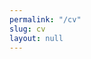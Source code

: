 ```yaml
---
permalink: "/cv"
slug: cv
layout: null
---
```


<html>
  <head>
    <title>CV Erik Wittern</title>
    <link rel="stylesheet" href="normalize.css">
    <link href="https://fonts.googleapis.com/css2?family=Inter:wght@400;700&display=swap" rel="stylesheet">
    <style>
      /* https://www.smashingmagazine.com/2018/05/print-stylesheets-in-2018/ */

      body {
        padding: 2rem 1rem 2rem 1rem;
        background-color: #444;
        font-family: 'Inter', sans-serif;
      }

      nav {
        height: 60px;
      }

      a {
        color: black;
        text-decoration: none;
      }

      select, a.button {
        font-size: 1rem;
        cursor: pointer;
        padding: 0.2rem 0.3rem 0.2rem 0.3rem;
        border: none;
        outline:none;
        border-radius: 5px;
        background-color: #EEE;
        margin-right: 0.4rem;
      }

      a.button:hover {
        background-color: #ccc;
      }

      h1 {
        text-align: center;
      }
      article h2 {
        text-align: center;
      }

      section {
        padding: 0.25rem 0 0.25rem 0;
      }
      span.address::before {
        content: " - ";
      }

      table {
        font-size: 100%;
      }

      td {
        vertical-align: top;
        padding-bottom: 0.1rem;
      }

      header > h3 {
        margin-block-end: 0rem;
      }

      .location {
        color: gray;
        font-size: 75%;
      }
      body > main {
        max-width: 1000px;
        background-color: white;
        margin: auto;
        padding: 4rem;
        box-sizing: border-box;
      }

      div.main > p {
        margin-block-start: 0.5rem;
      }

      /* Begin: https://css-tricks.com/useful-flexbox-technique-alignment-shifting-wrapping/ */
      .title {
        border-bottom: 1px solid #ccc;
        margin: 0px auto;
        display: flex;
        align-items: flex-end;
        flex-wrap: wrap;
      }
      .title > span {
        white-space: nowrap;
      }
      .title .role {
        flex-grow: 0;
        padding-right: 0.5rem;
        vertical-align: middle;
      }
      .title .org {
        flex-grow: 1;
        color: gray;
        vertical-align: middle;
      }
      .title .date {
        vertical-align: middle;
        flex-grow: 1;
        text-align: right;
      }
      /* End: https://css-tricks.com/useful-flexbox-technique-alignment-shifting-wrapping/ */

      .contact {
        color: #666;
        text-align: center;
      }
      .v-divider {
        margin: 0rem 0.5rem 0rem 0.5rem;
        border-left: 1px solid #777;
      }

      /* Begin: https://tobiasahlin.com/blog/layered-smooth-box-shadows/ */
      .shadow-5 {
        box-shadow: 0 1px 1px rgba(0,0,0,0.12), 
                    0 4px 4px rgba(0,0,0,0.12), 
                    0 8px 8px rgba(0,0,0,0.12), 
                    0 16px 16px rgba(0,0,0,0.12),
                    0 32px 32px rgba(0,0,0,0.12);
      }
      /* End: https://tobiasahlin.com/blog/layered-smooth-box-shadows/ */

      @media only screen and (max-width: 640px) {
        body > div.main {
          padding: 2rem;
        }
      }

      @page {
        margin: 0;
      }
      @page :first {

      }
      @media print {
        body {
          font-size: 65%;
        }
        h1, h2, h3 {
          margin: 0.5rem 0 0 0;
        }
        ul {
          padding-left: 1rem;
        }
        nav {
          display: none;
        }
        .shadow-5 {
          box-shadow: none;
        }
        body > main {
          max-width: 2000px;
          padding-top: 2rem;
          padding-bottom: 0;
        }
        div.page-break {
          display: block;
          height: 3rem;
          page-break-before: always;
        }
      }
    </style>
  </head>
  <body>
    <nav>
      <a class="button" href="/">Back...</a>
      <a class="button" onclick="window.print()">
        Print...
      </a>
      <select id="language">
        <option value="en-US">English (US)</option>
        <option value="de-DE">German</option>
      </select>
    </nav>

    <main class="shadow-5">
      <p class="contact">
        erikwittern@gmail.com <span class="v-divider"></span>
        +49 176 20 18 5661 <span class="v-divider"></span>
        @erikwittern <span class="v-divider"></span>
        wittern.net
      </p>
      <h1 lang="en-US">CV John Erik Wittern</h1>
      <h1 lang="de-DE">Lebenslauf John Erik Wittern</h1>

      <article>
        <h2 lang="en-US">Industry experience</h2>
        <h2 lang="de-DE">Berufserfahrung</h2>

        <!-- IBM GraphQL Lead Architect -->
        <section lang="en-US">
          <header>
            <h3>
              GraphQL Lead Architect
            </h3>
            <h4 class="title">
              <span class="org">
                IBM Hybrid Cloud Integration <span class="address">Hamburg, Germany</span>
              </span>
              <span class="date">
                <time datetime="2019-10-01">October 2019 - today</time>
              </span>
            </h4>
          </header>
          <div class="main">
            <p>
              Leading team of developers in the US and Taiwan to bring GraphQL features to IBM's DataPower/API Connect product.
            </p>
            <ul>
              <li>
                Design, prioritization and implementation of core features (incl. query validation, static analysis, schema views; in C++ / TypeScript / Rust).
              </li>
              <li>
                Sharing knowledge and teaching colleagues about GraphQL (one-to-one & via presentations).
              </li>
              <li>
                Productization of previous research results.
              </li>
            </ul>
          </div>
        </section>

        <section lang="de-DE">
          <header>
            <h3>
              GraphQL Lead Architect
            </h3>
            <h4 class="title">
              <span class="org">
                IBM Hybrid Cloud Integration <span class="address">Hamburg, Deutschland</span>
              </span>
              <span class="date">
                <time datetime="2019-10-01">Oktober 2019 - heute</time>
              </span>
            </h4>
          </header>
          <div class="main">
            <p>
              Leitung von Team aus Entwicklern in den USA und Taiwan bei der Integration von GraphQL Fähigkeiten in IBMs DataPower/API Connect.
            </p>
            <ul>
              <li>
                Design, Priorisierung, und Implementierung der Kernfeatures (inkl. Query Validierung, statischer Query Analyse, Schema-Sichten; in C++ / TypeScript / Rust).
              </li>
              <li>
                Wissen teilen und Kollegen anleiten (eins-zu-eins sowie durch Präsentationen).
              </li>
              <li>
                Überführung von Forschungsergebnissen ins Produkt.
              </li>
            </ul>
          </div>
        </section>

        <!-- IBM Research Staff Member -->
        <section lang="en-US">
          <header>
            <h3>
              Research Staff Member & Technical Lead
            </h3>
            <h4 class="title">
              <span class="org">
                IBM T.J. Watson Research Center <span class="address">Yorktown Heights, NY, USA</span>
              </span>
              <span class="date">
                <time datetime="2014-10-01">October 2014 - September 2019</time>
              </span>
            </h4>
          </header>
          <div class="main">
            <p>
              <em>
                IBM Research is the world’s largest and most established industrial research organization, and the innovation engine of IBM. Research Staff Members drive this innovation through technical and scientific work.
              </em>
            </p>
            <p>
              Key researcher on web APIs and GraphQL within the Cloud Computing department: leading teams of researchers and software engineers, setting technical directions, and communicating goals, results, and broader technology trends to upper management – in addition to hands-on research and engineering. Projects include:
            </p>
            <ul>
              <li>
                R&D of GraphQL API management facilities, resulting in my selection as IBM's technical representative in the GraphQL Foundation and my current role as IBM's GraphQL lead architect.
              </li>
              <li>
                R&D of OpenAPI-to-GraphQL, an open-sourced library for migrating APIs to GraphQL. Includes overseeing related open-source process (testing automation, release management, customer support).
              </li>
              <li>
                Design, implementation, and continuous operation of API Harmony, an API catalog in the IBM Cloud, which relies on mining web APIs and their use in open-source projects.
              </li>
            </ul>
            <p>
              Apart from product adoption, my work has resulted in over 20 patents for IBM, and multiple publications in top international conferences and journals (publication / public speaking list provided upon request).
            </p>
          </div>
        </section>

        <section lang="de-DE">
          <header>
            <h3>
              Research Staff Member & Technical Lead
            </h3>
            <h4 class="title">
              <span class="org">
                IBM T.J. Watson Research Center <span class="address">Yorktown Heights, NY, USA</span>
              </span>
              <span class="date">
                <time datetime="2014-10-01">Oktober 2014 - September 2019</time>
              </span>
            </h4>
          </header>
          <div class="main">
            <p>
              <em>
                IBM Research ist die größte und etablierteste industrielle Forschungseinrichtung der Welt, und der Innovations-Motor von IBM. Research Staff Members sind die Wissenschaftler, die diese Institution weltweit mit ihrer Expertise und ihrer technischen und wissenschaftlichen Arbeit antreiben.
              </em>
            </p>
            <p>
              Leitender Forscher zu Web APIs und GraphQL im Cloud Computing: Leitung von Teams aus Forschern und Entwicklern, Bestimmung der Forschungsagenda und Kommunikation von Zielen, Ergebnissen, und Technologie-Trends ans obere Management – parallel zu eigenen Forschungs- und Entwicklungsbeiträgen. Projekte & Erfolge:
            </p>
            <ul>
              <li>
                F&E von GraphQL API Management. In Konsequenz wurde ich zum technischen Vertreter IBMs in der GraphQL Foundation ernannt und erhielt meine derzeitige Rolle als IBMs GraphQL Lead Architect.
              </li>
              <li>
                F&E von OpenAPI-to-GraphQL, einer open-source Bibliothek zur Migration zu GraphQL. Verantwortung für open-source Prozesse wie automatische Tests, Release Management, Kundensupport.
              </li>
              <li>
                Konzipierung, Implementierung und kontinuierlicher operativer Betrieb von API Harmony, einem API Katalog in der IBM Cloud, der Daten zu Web APIs und deren Nutzung in GitHub sammelt.
              </li>
            </ul>
            <p>
              Neben Beiträgen zu Produkten konnte ich durch meine Arbeit über 20 Patente für IBM generieren, sowie zahlreiche technische Beiträge in internationalen Spitzen-Konferenzen und -Journalen entwickeln.
            </p>
          </div>
        </section>

        <!-- FZI -->
        <section lang="en-US">
          <header>
            <h3>
              Research Scientist
            </h3>
            <h4 class="title">
              <span class="org">
                FZI Research Center for Information Technology <span class="address">Berlin, Germany</span>
              </span>
              <span class="date">
                <time datetime="2012-08-01">August 2012 - July 2014</time>
              </span>
            </h4>
          </header>
          <div class="main">
            <p>
              Research and teaching in Cloud Computing and Software Engineering, including representation of the research group in EU multi-partner/industry-research consortium, contributions to research proposals, and supervision of master and bachelor students.
            </p>
          </div>
        </section>

        <section lang="de-DE">
          <header>
            <h3>
              Wissenschaftlicher Mitarbeiter
            </h3>
            <h4 class="title">
              <span class="org">
                FZI Forschungszentrum für Informatik <span class="address">Berlin, Deutschland</span>
              </span>
              <span class="date">
                <time datetime="2012-08-01">August 2012 - Juli 2014</time>
              </span>
            </h4>
          </header>
          <div class="main">
            <p>
              Forschung und Lehre im Cloud Computing und Software Engineering, inklusive Vertretung der Forschungsgruppe in EU Forschungskonsortium aus Industrie und Akademie, Mitarbeit an Forschungsanträgen, und der Betreuung von Master- und Bachelorarbeiten.
            </p>
          </div>
        </section>

        <!-- IBM Summer Intern -->
        <section lang="en-US">
          <header>
            <h3>
              Research intern
            </h3>
            <h4 class="title">
              <span class="org">
                IBM T.J. Watson Research Center <span class="address">Yorktown Heights, NY, USA</span>
              </span>
              <span class="date">
                <time datetime="2013-06-03">June 2013 - August 2013</time>
              </span>
            </h4>
          </header>
          <div class="main">
            <p>
              Research on "Scalable Service Ecosystems", resulting in scientific paper and 4 patents, and laying the intellectual and technical groundwork for the later creation of API Harmony.
            </p>
          </div>
        </section>

        <section lang="de-DE">
          <header>
            <h3>
              Forschungspraktikant
            </h3>
            <h4 class="title">
              <span class="org">
                IBM T.J. Watson Research Center <span class="address">Yorktown Heights, NY, USA</span>
              </span>
              <span class="date">
                <time datetime="2013-06-03">Juni 2013 - August 2013</time>
              </span>
            </h4>
          </header>
          <div class="main">
            <p>
              Forschung zu "Scalable Service Ecosystems", resultierend in wissenschaftlicher Publikation und 4 Patenten, und als Grundlage für die spätere Entwicklung von API Harmony.
            </p>
          </div>
        </section>

        <!-- Deutsche Bank Intern -->
        <section lang="en-US">
          <header>
            <h3>
              Intern in Inhouse Consulting
            </h3>
            <h4 class="title">
              <span class="org">
                  Deutsche Bank AG <span class="address">Frankfurt am Main, Germany</span>
              </span>
              <span class="date">
                <time datetime="2009-04-03">April 2009 - July 2009</time>
              </span>
            </h4>
          </header>
          <div class="main">
            <p>
              Working on group-strategic projects "Marketing & Communication and Realignment of Business Management" and "Global Banking Know Your Customer".
            </p>
          </div>
        </section>

        <section lang="de-DE">
          <header>
            <h3>
              Praktikant im Inhouse Consulting
            </h3>
            <h4 class="title">
              <span class="org">
                  Deutsche Bank AG <span class="address">Frankfurt am Main, Deutschland</span>
              </span>
              <span class="date">
                <time datetime="2009-04-03">April 2009 - Juli 2009</time>
              </span>
            </h4>
          </header>
          <div class="main">
            <p>
              Mitarbeit an den konzernweiten Strategieprojekten "Marketing & Communication and Realignment of Business Management" und "Global Banking Know Your Customer".
            </p>
          </div>
        </section>

        <!-- IBM Deutschland Intern -->
        <section lang="en-US">
          <header>
            <h3>
              Intern in Global Business Services
            </h3>
            <h4 class="title">
              <span class="org">
                IBM Deutschland GmbH <span class="address">Düsseldorf, Germany</span>
              </span>
              <span class="date">
                <time datetime="2008-03-17">March 2008 - July 2008</time>
              </span>
            </h4>
          </header>
          <div class="main">
            <p>
              Design of technical tests for RFID system; design of an dynamic Content Management System.
            </p>
          </div>
        </section>

        <section lang="de-DE">
          <header>
            <h3>
              Praktikant im Bereich Global Business Services
            </h3>
            <h4 class="title">
              <span class="org">
                IBM Deutschland GmbH <span class="address">Düsseldorf, Deutschland</span>
              </span>
              <span class="date">
                <time datetime="2008-03-17">März 2008 - Juli 2008</time>
              </span>
            </h4>
          </header>
          <div class="main">
            <p>
              Entwicklung technischer Tests für ein RFID System; Konzipierung eines dynamischen Content MGMT Systems.
            </p>
          </div>
        </section>

      </article>

      <div class="page-break"></div>

      <article>
        <h2 lang="en-US">Education</h2>
        <h2 lang="de-DE">Ausbildung</h2>

        <!-- PhD -->
        <section lang="en-US">
          <header>
            <h3>
              PhD in computer science
            </h3>
            <h4 class="title">
              <span class="org">
                Karlsruhe Institute of Technology (KIT) <span class="address">Karlsruhe, Germany</span>
              </span>
              <span class="date">
                <time datetime="2010-08-01">August 2010 - May 2014</time>
              </span>
            </h4>
          </header>
          <div class="main">
            <p>
              Received title "Dr.-Ing." (magna cum laude) for work on "Modeling and Selection of Software Service Variants" at the Institute of Applied Informatics and Formal Description Methods (AIFB) under supervision of Prof. Dr. Stefan Tai.
            </p>
          </div>
        </section>

        <section lang="de-DE">
          <header>
            <h3>
              Promotion in Informatik
            </h3>
            <h4 class="title">
              <span class="org">
                Karlsruher Institut für Technologie (KIT) <span class="address">Karlsruhe, Deutschland</span>
              </span>
              <span class="date">
                <time datetime="2010-08-01">August 2010 - Mai 2014</time>
              </span>
            </h4>
          </header>
          <div class="main">
            <p>
              Erhalt von Titel "Dr.-Ing." (magna cum laude) für Arbeit zu "Modeling and Selection of Software Service Variants” am Institut für Angewandte Informatik und Formale Beschreibungsverfahren (AIFB) unter Prof. Dr. Stefan Tai.
            </p>
          </div>
        </section>

        <!-- Study Wirtschaftsingenieurwesen -->
        <section lang="en-US">
          <header>
            <h3>
              Diplom (MSc equivalent) "Wirtschaftsingenieurwesen" (engineering & management)
            </h3>
            <h4 class="title">
              <span class="org">
                Karlsruhe Institute of Technology (KIT) <span class="address">Karlsruhe, Germany</span>
              </span>
              <span class="date">
                <time datetime="2004-10-01">October 2004 - July 2010</time>
              </span>
            </h4>
          </header>
          <div class="main">
            <ul>
              <li>
                Grade 1.5 ("very good”), focus on computer science
              </li>
              <li>
                Working as a research assistant from December 2009 to March 2010
              </li>
            </ul>
          </div>
        </section>

        <section lang="de-DE">
          <header>
            <h3>
              Studium Wirtschaftsingenieurwesen (mit Fokus Informatik)
            </h3>
            <h4 class="title">
              <span class="org">
                Karlsruher Institut für Technologie (KIT) <span class="address">Karlsruhe, Deutschland</span>
              </span>
              <span class="date">
                <time datetime="2004-10-01">Oktober 2004 - Juli 2010</time>
              </span>
            </h4>
          </header>
          <div class="main">
            <ul>
              <li>
                Erlangung des Grades Dipl.-Wirtschaftsingenieur mit Note 1,5 (sehr gut).
              </li>
              <li>
                Tätigkeit als wissenschaftliche Hilfskraft von Dezember 2009 bis März 2010.
              </li>
            </ul>
          </div>
        </section>
      </article>

      <article>
        <h2 lang="en-US">Technical eminence</h2>
        <h2 lang="de-DE">Technische Eminenz</h2>

        <div class="main" lang="en-US">
          <ul>
            <li>Over 25 talks at international scientific as well as at developer conferences (e.g., API Conference 2019, API Strategy 2018, IBM InterConnect 2018)</li>
            <li>Technical representative of IBM in the GraphQL Foundation since March 2019</li>
            <li>Creator and co-maintainer of OpenAPI-to-GraphQL (>800 GitHub stars) and GraphQL Query Generator (>200 stars) open-source project</li>
            <li>Member of program committees of numerous international top conferences (MSR, ICWE, ICWS ICSME etc.) und of the steering committee of the ESOCC conference since 2016</li>
            <li>Co-organizer of international scientific events, including the 2nd Vienna Software Seminar "DevOps and Microservice APIs” in August 2019 and multiple workshops (MoTA 2016; M4IoT 2017 & 2018) at the Middleware conference</li>
            <li>Book co-author "Cloud Service Benchmarking", published by Springer</li>
            <li>Author of over 25 scientific, peer-reviewed articles in leading international conferences and journals (over 500 citations) and 20 patents</li>
            <li>Reviewer of technical contributions to leading journals & national grant proposals (Canada, Israel etc.)</li>
          </ul>
        </div>

        <div class="main" lang="de-DE">
          <ul>
            <li>Über 25 Vorträge auf internationalen wissenschaftlichen sowie technischen Konferenzen (z.B. API Conference 2019, API Strategy 2018, IBM InterConnect 2018)</li>
            <li>Technischer Vertreter IBMs und Founding Member in der GraphQL Foundation seit März 2019</li>
            <li>Author und Co-Maintainer von OpenAPI-to-GraphQL (>800 GitHub Sterne) und GraphQL Query Generator (>200 GitHub Sterne) Open-Source-Projekten</li>
            <li>Mitglied des Programm Komitees zahlreicher internationaler Top-Konferenzen (MSR, ICWE, ICWS ICSME etc.) und des Steering Komitees der ESOCC Konferenz seit 2016</li>
            <li>Mitveranstalter internationaler wissenschaftlicher Events, inklusive dem 2nd Vienna Software Seminar "DevOps and Microservice APIs” im August 2019 und mehreren Workshops (MoTA 2016; M4IoT 2017 & 2018) auf der Middleware Konferenz</li>
            <li>Buch Co-Autor „Cloud Service Benchmarking”, publiziert bei Springer</li>
            <li>Autor von über 25  wissenschaftlichen, peer-reviewed Fachartikeln, in internationalen Top-Konferenzen und Journalen (über 500 Zitierungen) und 20 Patenten</li>
            <li>Begutachter technischer Beiträge in Top-Journalen & nationaler Forschungsanträge (u.A. Kanada, Israel)</li>
          </ul>
        </div>
      </article>

      <article>
        <h2 lang="en-US">Awards / Honors</h2>
        <h2 lang="de-DE">Auszeichnungen</h2>

        <div class="main" lang="en-US">
          <ul>
            <li>5 IBM Innovation Plateaus – Recognition for submitting in sum 20 patents for IBM</li>
            <li>IBM "A Level Accomplishment" for "Research Contributions to the API Economy and SaaS Transformation"</li>
            <li>Distinguished Reviewer Award at the MSR Conference in 2019</li>
            <li>ACM SIGSOFT Distinguished Paper Awards at the ESEC/FSE 2020 and at the MSR 2018 conferences</li>
            <li>IBM "Open Source Strategic Leader" accomplishment for work on OpenAPI-to-GraphQL</li>
         </ul>
        </div>

        <div class="main" lang="de-DE">
          <ul>
            <li>5 IBM Innovations Plateaus – Auszeichnungen als Anerkennung für die Entwicklung von 20 Patenten</li>
            <li>IBM "A Level Accomplishment" (Auszeichung für Einflussreiche technische und wissenschaftliche Beiträge) für "Research Contributions to the API Economy and SaaS Transformation"</li>
            <li>Distinguished Reviewer Award auf der MSR Konferenz in 2019</li>
            <li>ACM SIGSOFT Distinguished Paper Awards auf den ESEC/FSE 2020 und der MSR 2018 Konferenzen</li>
            <li>IBM "Open Source Strategic Leader" Auszeichnung für Arbeit an OpenAPI-to-GraphQL</li>
         </ul>
        </div>
      </article>

      <article>
        <h2 lang="en-US">Side projects</h2>
        <h2 lang="de-DE">Nebenprojekte</h2>

        <div class="main" lang="en-US">
          <ul>
            <li>MagicOS.co: Application for managing Old School Magic collections (React.js, Google Cloud)</li>
            <li>numbie: Anonymous, ephemeral, real-time location sharing (Meteor, Heroku)</li>
            <li>GravityQuest: Retro game, in the iOS app store from 2014 to 2017 (Phaser.js)</li>
            <li>TechCrunch Disrupt: 3-times participant and developer in the TechCrunch Disrupt NYC Hackathon (awarded tickets to the main conference after evaluation of the outcome each time)</li>
          </ul>
        </div>

        <div class="main" lang="de-DE">
          <ul>
            <li>MagicOS.co: Verwaltungsapplikation für Old School Magic Sammlungen (React.js, Google Cloud)</li>
            <li>numbie: Anonyme, vergängliche Lokalisierung in Echtzeit (Meteor, Heroku)</li>
            <li>GravityQuest: Retrospiel, im iOS App Store von 2014 bis 2017 (Phaser.js)</li>
            <li>TechCrunch Disrupt: 3-facher Teilnehmer und App-Entwickler beim TechCrunch Disrupt NYC Hackathon (jedes Mal von der Jury mit Tickets zur Hauptkonferenz ausgezeichnet)</li>
          </ul>
        </div>
      </article>

      <article>
        <h2 lang="en-US">Social engagement</h2>
        <h2 lang="de-DE">Soziales Engagement</h2>

        <div class="main" lang="en-US">
          <ul>
            <li>Volunteer judge at the Westchester Science & Engineering Fair (WESEF) in New York, 2015 to 2019</li>
            <li>President of the UNICEF student organization at KIT from July 2008 to August 2010</li>
          </ul>
        </div>

        <div class="main" lang="de-DE">
          <ul>
            <li>Ehrenamtlicher Juror der Westchester Science & Engineering Fair (WESEF) in New York, 2015 bis 2019</li>
            <li>Leiter der UNICEF Hochschulgruppe am KIT vom Juli 2008 bis August 2010</li>
          </ul>
        </div>
      </article>

      <article>
        <h2 lang="en-US">IT skills</h2>
        <h2 lang="de-DE">IT Kenntnisse</h2>

        <div class="main" lang="en-US">
          <table>
            <tr>
              <td>Programming:</td>
              <td>TypeScript/JavaScript/Node, C++, Rust, Python, Java, Ruby, HTML, CSS</td>
            </tr>
            <tr>
              <td>Frameworks:</td>
              <td>React.js, Vue.js, Express, Google Firebase, Bootstrap etc.</td>
            </tr>
            <tr>
              <td>Cloud technologies:</td>
              <td>GraphQL, OpenAPI, REST, serverless (OpenWhisk), Git, Docker, Kubernetes, Istio etc.</td>
            </tr>
          </table>
        </div>

        <div class="main" lang="de-DE">
          <table>
            <tr>
              <td>Programmieren:</td>
              <td>TypeScript/JavaScript/Node, C++, Rust, Python, Java, Ruby, HTML, CSS</td>
            </tr>
            <tr>
              <td>Frameworks:</td>
              <td>React.js, Vue.js, Express, Google Firebase, Bootstrap etc.</td>
            </tr>
            <tr>
              <td>Cloud Technologien:</td>
              <td>GraphQL, OpenAPI, REST, serverless (OpenWhisk), Git, Docker, Kubernetes, Istio etc.</td>
            </tr>
          </table>
        </div>
      </article>


      <article>
        <h2 lang="en-US">Languages</h2>
        <h2 lang="de-DE">Sprachen</h2>

        <div class="main" lang="en-US">
          <p>
            German (native speaker), English (business fluent), French (basic knowledge)
          </p>
        </div>

        <div class="main" lang="de-DE">
          <p>
            Deutsch (Muttersprachler), Englisch (verhandlungssicher), Französisch (Grundkenntnisse)
          </p>
        </div>
      </article>

      <article>
        <h2 lang="en-US">Hobbies</h2>
        <h2 lang="de-DE">Hobbies</h2>

        <div class="main" lang="en-US">
          <p>
            Tennis, Old School Magic, programming, reading, cooking
          </p>
        </div>

        <div class="main" lang="de-DE">
          <p>
            Tennis, Old School Magic, Programmieren, Lesen, Kochen
          </p>
        </div>
      </article>

    </main>

    <script>
      // Hide non-specified / German parts initially:
      const choices = ['en-US', 'de-DE']
      const hash = window.location.hash
        ? window.location.hash.substring(1)
        : null
      const showLang = hash && choices.indexOf(hash) !== -1
        ? hash
        : 'en-US'
      if (hash !== showLang) {
        window.location.hash = `#${showLang}`
      }
      const hideLang = showLang === 'en-US' ? 'de-DE' : 'en-US'
      document.querySelectorAll(`:lang(${hideLang})`).forEach(el => el.hidden = true)

      // Set selection:
      const selectElement = document.getElementById('language')
      selectElement.value = showLang

      // React to changes in the select element:
      selectElement.addEventListener('change', (event) => {
        const showLang = event.target.value
        window.location.hash = `#${showLang}`
        const hideLang = showLang === 'de-DE' ? 'en-US' : 'de-DE'
        document.querySelectorAll(`:lang(${showLang})`).forEach(el => el.hidden = false)
        document.querySelectorAll(`:lang(${hideLang})`).forEach(el => el.hidden = true)
      })
    </script>
  </body>
</html>
